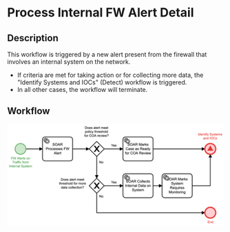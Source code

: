 # Process Internal FW Alert Detail

## Description
This workflow is triggered by a new alert present from the firewall that involves 
an internal system on the network.

- If criteria are met for taking action or for collecting more data, the "Identify Systems
and IOCs" (Detect) workflow is triggered.
- In all other cases, the workflow will terminate.
## Workflow 

![Process Internal FW Alert](Process_Internal_FW_Alert.png)